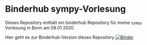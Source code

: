 # Binderhub sympy-Vorlesung

Dieses Repository enthält ein binderhub Repository für meine `sympy` Vorlesung in Bonn am 08.01.2020.

Hier geht es zur Binderhub-Version dieses Repository [![Binder](https://mybinder.org/badge_logo.svg)](https://mybinder.org/v2/gh/terben/sympy-Vorlesung_08_01_2020/master)
